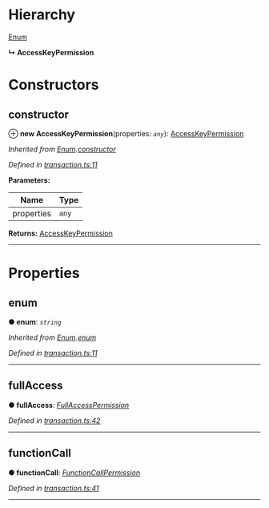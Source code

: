 

# Hierarchy

 [Enum](_transaction_.enum.md)

**↳ AccessKeyPermission**

# Constructors

<a id="constructor"></a>

##  constructor

⊕ **new AccessKeyPermission**(properties: *`any`*): [AccessKeyPermission](_transaction_.accesskeypermission.md)

*Inherited from [Enum](_transaction_.enum.md).[constructor](_transaction_.enum.md#constructor)*

*Defined in [transaction.ts:11](https://github.com/nearprotocol/nearlib/blob/b1a6029/src.ts/transaction.ts#L11)*

**Parameters:**

| Name | Type |
| ------ | ------ |
| properties | `any` |

**Returns:** [AccessKeyPermission](_transaction_.accesskeypermission.md)

___

# Properties

<a id="enum"></a>

##  enum

**● enum**: *`string`*

*Inherited from [Enum](_transaction_.enum.md).[enum](_transaction_.enum.md#enum)*

*Defined in [transaction.ts:11](https://github.com/nearprotocol/nearlib/blob/b1a6029/src.ts/transaction.ts#L11)*

___
<a id="fullaccess"></a>

##  fullAccess

**● fullAccess**: *[FullAccessPermission](_transaction_.fullaccesspermission.md)*

*Defined in [transaction.ts:42](https://github.com/nearprotocol/nearlib/blob/b1a6029/src.ts/transaction.ts#L42)*

___
<a id="functioncall"></a>

##  functionCall

**● functionCall**: *[FunctionCallPermission](_transaction_.functioncallpermission.md)*

*Defined in [transaction.ts:41](https://github.com/nearprotocol/nearlib/blob/b1a6029/src.ts/transaction.ts#L41)*

___

